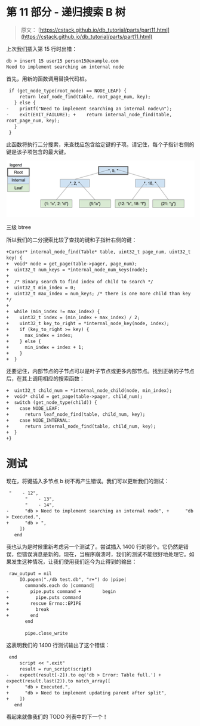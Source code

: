 # 第 11 部分 - 递归搜索 B 树

> 原文： [https://cstack.github.io/db_tutorial/parts/part11.html](https://cstack.github.io/db_tutorial/parts/part11.html)

上次我们插入第 15 行时出错：

```
db > insert 15 user15 person15@example.com
Need to implement searching an internal node 
```

首先，用新的函数调用替换代码桩。

```
 if (get_node_type(root_node) == NODE_LEAF) {
     return leaf_node_find(table, root_page_num, key);
   } else {
-    printf("Need to implement searching an internal node\n");
-    exit(EXIT_FAILURE); +    return internal_node_find(table, root_page_num, key);
   }
 } 
```

此函数将执行二分搜索，来查找应包含给定键的子项。请记住，每个子指针右侧的键是该子项包含的最大键。

![three-level btree](img/eea28b7eb6f1a4e6b88a19cac22373d5.jpg)

三级 btree

所以我们的二分搜索比较了查找的键和子指针右侧的键：

```
+Cursor* internal_node_find(Table* table, uint32_t page_num, uint32_t key) {
+  void* node = get_page(table->pager, page_num);
+  uint32_t num_keys = *internal_node_num_keys(node);
+
+  /* Binary search to find index of child to search */
+  uint32_t min_index = 0;
+  uint32_t max_index = num_keys; /* there is one more child than key */
+
+  while (min_index != max_index) {
+    uint32_t index = (min_index + max_index) / 2;
+    uint32_t key_to_right = *internal_node_key(node, index);
+    if (key_to_right >= key) {
+      max_index = index;
+    } else {
+      min_index = index + 1;
+    }
+  } 
```

还要记住，内部节点的子节点可以是叶子节点或更多内部节点。找到正确的子节点后，在其上调用相应的搜索函数：

```
+  uint32_t child_num = *internal_node_child(node, min_index);
+  void* child = get_page(table->pager, child_num);
+  switch (get_node_type(child)) {
+    case NODE_LEAF:
+      return leaf_node_find(table, child_num, key);
+    case NODE_INTERNAL:
+      return internal_node_find(table, child_num, key);
+  }
+} 
```

# 测试

现在，将键插入多节点 b 树不再产生错误。我们可以更新我们的测试：

```
 "    - 12",
       "    - 13",
       "    - 14",
-      "db > Need to implement searching an internal node", +      "db > Executed.",
+      "db > ",
     ])
   end 
```

我也认为是时候重新考虑另一个测试了。尝试插入 1400 行的那个。它仍然是错误，但错误消息是新的。现在，当程序崩溃时，我们的测试不能很好地处理它。如果发生这种情况，让我们使用我们迄今为止得到的输出：

```
 raw_output = nil
     IO.popen("./db test.db", "r+") do |pipe|
       commands.each do |command|
-        pipe.puts command +        begin
+          pipe.puts command
+        rescue Errno::EPIPE
+          break
+        end
       end

       pipe.close_write 
```

这表明我们的 1400 行测试输出了这个错误：

```
 end
     script << ".exit"
     result = run_script(script)
-    expect(result[-2]).to eq('db > Error: Table full.') +    expect(result.last(2)).to match_array([
+      "db > Executed.",
+      "db > Need to implement updating parent after split",
+    ])
   end 
```

看起来就像我们的 TODO 列表中的下一个！